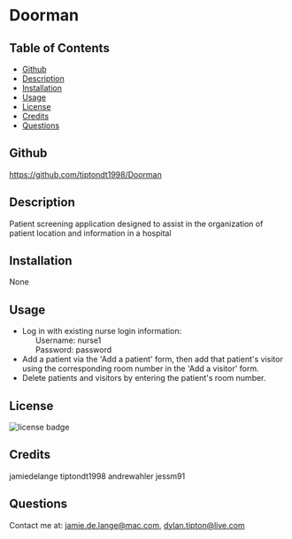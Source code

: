 # Doorman
## Table of Contents
* [Github](README.md/#Github)
* [Description](README.md/#Description)
* [Installation](README.md/#Installation)
* [Usage](README.md/#Usage)
* [License](README.md/#License)
* [Credits](README.md/#Credits)
* [Questions](README.md/#Questions)
## Github
https://github.com/tiptondt1998/Doorman
## Description
Patient screening application designed to assist in the organization of patient location and information in a hospital
## Installation
None
## Usage
* Log in with existing nurse login information: <br />
&nbsp;&nbsp;&nbsp;&nbsp;&nbsp;&nbsp;Username: nurse1 <br />
&nbsp;&nbsp;&nbsp;&nbsp;&nbsp;&nbsp;Password: password <br />
* Add a patient via the 'Add a patient' form, then add that patient's visitor using the corresponding room number in the 'Add a visitor' form.
* Delete patients and visitors by entering the patient's room number.
## License
![license badge](https://img.shields.io/badge/license-MIT-blue)
## Credits
jamiedelange tiptondt1998 andrewahler jessm91
## Questions
Contact me at: jamie.de.lange@mac.com, dylan.tipton@live.com
